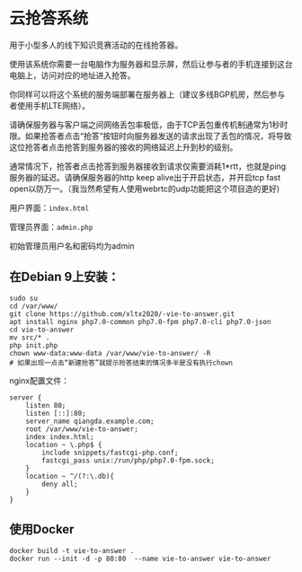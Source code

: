 # 云抢答系统
用于小型多人的线下知识竞赛活动的在线抢答器。

使用该系统你需要一台电脑作为服务器和显示屏，然后让参与者的手机连接到这台电脑上，访问对应的地址进入抢答。

你同样可以将这个系统的服务端部署在服务器上（建议多线BGP机房，然后参与者使用手机LTE网络）。

请确保服务器与客户端之间网络丢包率极低，由于TCP丢包重传机制通常为1秒时限。如果抢答者点击“抢答”按钮时向服务器发送的请求出现了丢包的情况，将导致这位抢答者点击抢答到服务器的接收的网络延迟上升到秒的级别。

通常情况下，抢答者点击抢答到服务器接收到请求仅需要消耗1*rtt，也就是ping服务器的延迟。请确保服务器的http keep alive出于开启状态，并开启tcp fast open以防万一。（我当然希望有人使用webrtc的udp功能把这个项目造的更好)

用户界面：`index.html`

管理员界面：`admin.php`

初始管理员用户名和密码均为admin


## 在Debian 9上安装：
```
sudo su
cd /var/www/
git clone https://github.com/xltx2020/-vie-to-answer.git
apt install nginx php7.0-common php7.0-fpm php7.0-cli php7.0-json
cd vie-to-answer
mv src/* .
php init.php
chown www-data:www-data /var/www/vie-to-answer/ -R
# 如果出现一点击“新建抢答”就提示抢答结束的情况多半是没有执行chown
```
nginx配置文件：
```
server {
    listen 80;
    listen [::]:80;
    server_name qiangda.example.com;
    root /var/www/vie-to-answer;
    index index.html;
    location ~ \.php$ {
        include snippets/fastcgi-php.conf;
        fastcgi_pass unix:/run/php/php7.0-fpm.sock;
    }
    location ~ ^/(?:\.db){
        deny all;
    }
}
```

## 使用Docker
```
docker build -t vie-to-answer .
docker run --init -d -p 80:80  --name vie-to-answer vie-to-answer
```
